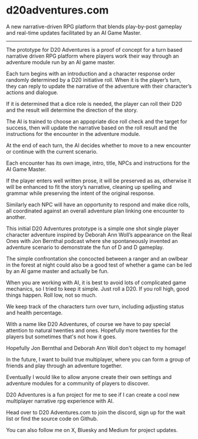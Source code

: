 # d20adventures.com

A new narrative-driven RPG platform that blends play-by-post gameplay and real-time updates facilitated by an AI Game Master.

---

The prototype for D20 Adventures is a proof of concept for a turn based narrative driven RPG platform where players work their way through an adventure module run by an AI game master.

Each turn begins with an introduction and a character response order randomly determined by a D20 initiative roll. When it is the player’s turn, they can reply to update the narrative of the adventure with their character’s actions and dialogue. 

If it is determined that a dice role is needed, the player can roll their D20 and the result will determine the direction of the story.

The AI is trained to choose an appopriate dice roll check and the target for success, then will update the narrative based on the roll result and the instructions for the encounter in the adventure module.

At the end of each turn, the AI decides whether to move to a new encounter or continue with the current scenario.

Each encounter has its own image, intro, title, NPCs and instructions for the AI Game Master.

If the player enters well written prose, it will be preserved as as, otherwise it will be enhanced to fit the story’s narrative, cleaning up spelling and grammar while preserving the intent of the original response.

Similarly each NPC will have an opportunity to respond and make dice rolls, all coordinated against an overall adventure plan linking one encounter to another.

This initial D20 Adventures prototype is a simple one shot single player character adventure inspired by Deborah Ann Woll’s appearance on the Real Ones with Jon Bernthal podcast where she spontaneously invented an adventure scenario to demonstrate the fun of D and D gameplay.

The simple confrontation she concocted between a ranger and an owlbear in the forest at night could also be a good test of whether a game can be led by an AI game master and actually be fun.

When you are working with AI, it is best to avoid lots of complicated game mechanics, so I tried to keep it simple. Just roll a D20. If you roll high, good things happen. Roll low, not so much.

We keep track of the characters turn over turn, including adjusting status and health percentage.

With a name like D20 Adventures, of course we have to pay special attention to natural twenties and ones. Hopefully more twenties for the players but sometimes that's not how it goes.

Hopefully Jon Bernthal and Deborah Ann Woll don't object to my homage! 

In the future, I want to build true multiplayer, where you can form a group of friends and play through an adventure together. 

Eventually I would like to allow anyone create their own settings and adventure modules for a community of players to discover.

D20 Adventures is a fun project for me to see if I can create a cool new multiplayer narrative rpg experience with AI. 

Head over to D20 Adventures.com to join the discord, sign up for the wait list or find the source code on Github.

You can also follow me on X, Bluesky and Medium for project updates.

